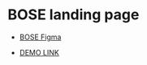 # BOSE landing page
  - [BOSE Figma](https://www.figma.com/file/OMjQNb3hg1LKMV4OwyQ3Ao/BOSE?node-id=0%3A1)

  - [DEMO LINK](https://M-Grisha.github.io/layout_bose/) 
